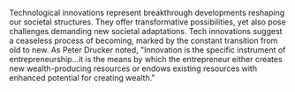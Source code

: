 
Technological innovations represent breakthrough developments reshaping our societal structures. They offer transformative possibilities, yet also pose challenges demanding new societal adaptations. Tech innovations suggest a ceaseless process of becoming, marked by the constant transition from old to new. As Peter Drucker noted, "Innovation is the specific instrument of entrepreneurship…it is the means by which the entrepreneur either creates new wealth-producing resources or endows existing resources with enhanced potential for creating wealth."

